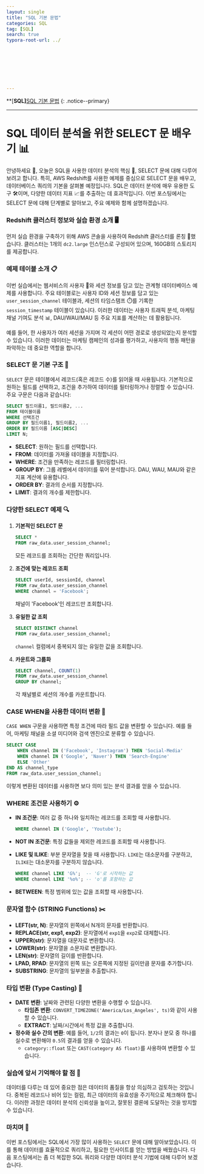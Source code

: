 ```yaml
---
layout: single
title: "SQL 기본 문법"
categories: SQL
tag: [SQL]
search: true
typora-root-url: ../








---
```




**[**SQL]**[SQL 기본 문법](https://park-chanyeong.github.io)
{: .notice--primary}

---

# SQL 데이터 분석을 위한 SELECT 문 배우기 📊

안녕하세요 👋, 오늘은 SQL을 사용한 데이터 분석의 핵심 🔑, SELECT 문에 대해 다루어보려고 합니다. 특히, AWS Redshift를 사용한 예제를 중심으로 SELECT 문을 배우고, 데이터베이스 쿼리의 기본을 살펴볼 예정입니다. SQL은 데이터 분석에 매우 유용한 도구 🛠️이며, 다양한 데이터 지표 📈를 추출하는 데 효과적입니다. 이번 포스팅에서는 SELECT 문에 대해 단계별로 알아보고, 주요 예제와 함께 설명하겠습니다.

### Redshift 클러스터 정보와 실습 환경 소개 🖥️

먼저 실습 환경을 구축하기 위해 AWS 콘솔을 사용하여 Redshift 클러스터를 론칭 🚀했습니다. 클러스터는 1개의 `dc2.large` 인스턴스로 구성되어 있으며, 160GB의 스토리지를 제공합니다. 



### 예제 테이블 소개 📋

이번 실습에서는 웹서비스의 사용자 👤와 세션 정보를 담고 있는 관계형 데이터베이스 예제를 사용합니다. 주요 테이블로는 사용자 ID와 세션 정보를 담고 있는 `user_session_channel` 테이블과, 세션의 타임스탬프 ⏱️를 기록한 `session_timestamp` 테이블이 있습니다. 이러한 데이터는 사용자 트래픽 분석, 마케팅 채널 기여도 분석 📊, DAU/WAU/MAU 등 주요 지표를 계산하는 데 활용됩니다.

예를 들어, 한 사용자가 여러 세션을 가지며 각 세션이 어떤 경로로 생성되었는지 분석할 수 있습니다. 이러한 데이터는 마케팅 캠페인의 성과를 평가하고, 사용자의 행동 패턴을 파악하는 데 중요한 역할을 합니다.

### SELECT 문  기본 구조 📝

`SELECT` 문은 테이블에서 레코드(혹은 레코드 수)를 읽어올 때 사용됩니다. 기본적으로 원하는 필드를 선택하고, 조건을 추가하여 데이터를 필터링하거나 정렬할 수 있습니다. 주요 구문은 다음과 같습니다:

```sql
SELECT 필드이름1, 필드이름2, ...
FROM 테이블이름
WHERE 선택조건
GROUP BY 필드이름1, 필드이름2, ...
ORDER BY 필드이름 [ASC|DESC]
LIMIT N;
```

- **SELECT**: 원하는 필드를 선택합니다.
- **FROM**: 데이터를 가져올 테이블을 지정합니다.
- **WHERE**: 조건을 만족하는 레코드를 필터링합니다.
- **GROUP BY**: 그룹 레벨에서 데이터를 묶어 분석합니다. DAU, WAU, MAU와 같은 지표 계산에 유용합니다.
- **ORDER BY**: 결과의 순서를 지정합니다.
- **LIMIT**: 결과의 개수를 제한합니다.

### 다양한 SELECT 예제 🔍

1. **기본적인 SELECT 문**

   ```sql
   SELECT *
   FROM raw_data.user_session_channel;
   ```

   모든 레코드를 조회하는 간단한 쿼리입니다.

2. **조건에 맞는 레코드 조회**

   ```sql
   SELECT userId, sessionId, channel
   FROM raw_data.user_session_channel
   WHERE channel = 'Facebook';
   ```

   채널이 'Facebook'인 레코드만 조회합니다.

3. **유일한 값 조회**

   ```sql
   SELECT DISTINCT channel
   FROM raw_data.user_session_channel;
   ```

   `channel` 컬럼에서 중복되지 않는 유일한 값을 조회합니다.

4. **카운트와 그룹화**

   ```sql
   SELECT channel, COUNT(1)
   FROM raw_data.user_session_channel
   GROUP BY channel;
   ```

   각 채널별로 세션의 개수를 카운트합니다.

### CASE WHEN을 사용한 데이터 변환 🔄

`CASE WHEN` 구문을 사용하면 특정 조건에 따라 필드 값을 변환할 수 있습니다. 예를 들어, 마케팅 채널을 소셜 미디어와 검색 엔진으로 분류할 수 있습니다.

```sql
SELECT CASE
    WHEN channel IN ('Facebook', 'Instagram') THEN 'Social-Media'
    WHEN channel IN ('Google', 'Naver') THEN 'Search-Engine'
    ELSE 'Other'
END AS channel_type
FROM raw_data.user_session_channel;
```

이렇게 변환된 데이터를 사용하면 보다 의미 있는 분석 결과를 얻을 수 있습니다.

### WHERE 조건문 사용하기 ⚙️

- **IN 조건문**: 여러 값 중 하나와 일치하는 레코드를 조회할 때 사용합니다.

  ```sql
  WHERE channel IN ('Google', 'Youtube');
  ```

- **NOT IN 조건문**: 특정 값들을 제외한 레코드를 조회할 때 사용합니다.

- **LIKE 및 ILIKE**: 부분 문자열을 찾을 때 사용합니다. `LIKE`는 대소문자를 구분하고, `ILIKE`는 대소문자를 구분하지 않습니다.

  ```sql
  WHERE channel LIKE 'G%';  -- 'G'로 시작하는 값
  WHERE channel LIKE '%o%'; -- 'o'를 포함하는 값
  ```

- **BETWEEN**: 특정 범위에 있는 값을 조회할 때 사용합니다.

### 문자열 함수 (STRING Functions) ✂️

- **LEFT(str, N)**: 문자열의 왼쪽에서 N개의 문자를 반환합니다.
- **REPLACE(str, exp1, exp2)**: 문자열에서 `exp1`을 `exp2`로 대체합니다.
- **UPPER(str)**: 문자열을 대문자로 변환합니다.
- **LOWER(str)**: 문자열을 소문자로 변환합니다.
- **LEN(str)**: 문자열의 길이를 반환합니다.
- **LPAD, RPAD**: 문자열의 왼쪽 또는 오른쪽에 지정된 길이만큼 문자를 추가합니다.
- **SUBSTRING**: 문자열의 일부분을 추출합니다.

### 타입 변환 (Type Casting) 🔄

- **DATE 변환**: 날짜와 관련된 다양한 변환을 수행할 수 있습니다.
  - **타임존 변환**: `CONVERT_TIMEZONE('America/Los_Angeles', ts)`와 같이 사용할 수 있습니다.
  - **EXTRACT**: 날짜/시간에서 특정 값을 추출합니다.
- **정수와 실수 간의 변환**: 예를 들어, `1/2`의 결과는 `0`이 됩니다. 분자나 분모 중 하나를 실수로 변환해야 `0.5`의 결과를 얻을 수 있습니다.
  - `category::float` 또는 `CAST(category AS float)`를 사용하여 변환할 수 있습니다.

### 실습에 앞서 기억해야 할 점 📌

데이터를 다루는 데 있어 중요한 점은 데이터의 품질을 항상 의심하고 검토하는 것입니다. 중복된 레코드나 비어 있는 컬럼, 최근 데이터의 유효성을 주기적으로 체크해야 합니다. 이러한 과정은 데이터 분석의 신뢰성을 높이고, 잘못된 결론에 도달하는 것을 방지할 수 있습니다.

### 마치며 🤗

이번 포스팅에서는 SQL에서 가장 많이 사용하는 `SELECT` 문에 대해 알아보았습니다. 이를 통해 데이터를 효율적으로 쿼리하고, 필요한 인사이트를 얻는 방법을 배웠습니다. 다음 포스팅에서는 좀 더 복잡한 SQL 쿼리와 다양한 데이터 분석 기법에 대해 다루어 보겠습니다.